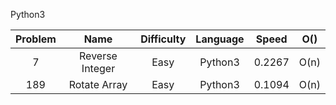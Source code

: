 Python3

|Problem|Name|Difficulty|Language|Speed|O()|
|:----:|:----:|:----:|:----:|:----:|:----:|
|7|Reverse Integer|Easy|Python3|0.2267|O(n)|
|189|Rotate Array|Easy|Python3|0.1094|O(n)|
